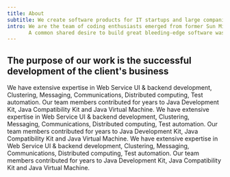 ```yaml
---
title: About
subtitle: We create software products for IT startups and large companies
intro: We are the team of coding enthusiasts emerged from former Sun Microsystems and Intel R&D centers. 
       A common shared desire to build great bleeding-edge software was the thing that kept us together for all this time.
---
```

## The purpose of our work is the successful development of the client's business

We have extensive expertise in Web Service UI & backend development, Clustering, Messaging, Communications, Distributed computing, Test automation. Our team members contributed for years to Java Development Kit, Java Compatibility Kit
and Java Virtual Machine. We have extensive expertise in Web Service UI & backend development, Clustering, Messaging, Communications, Distributed computing, Test automation. Our team members contributed for years to Java Development Kit, Java Compatibility Kit and Java Virtual Machine. We have extensive expertise in Web Service UI & backend development, Clustering, Messaging, Communications, Distributed computing, Test automation. Our team members contributed for years
to Java Development Kit, Java Compatibility Kit and Java Virtual Machine.
